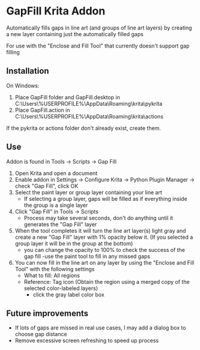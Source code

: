 
# GapFill Krita Addon

Automatically fills gaps in line art (and groups of line art layers) by creating a new layer containing just the automatically filled gaps

For use with the "Enclose and Fill Tool" that currently doesn't support gap filling

## Installation

On Windows:

1. Place GapFill folder and GapFill.desktop in C:\Users\\%USERPROFILE%\AppData\Roaming\krita\pykrita 
2. Place GapFill.action in C:\Users\\%USERPROFILE%\AppData\Roaming\krita\actions

If the pykrita or actions folder don't already exist, create them.

## Use

Addon is found in Tools -> Scripts -> Gap Fill

1. Open Krita and open a document
2. Enable addon in Settings -> Configure Krita -> Python Plugin Manager -> check "Gap Fill", click OK
3. Select the paint layer or group layer containing your line art
	- If selecting a group layer, gaps will be filled as if everything inside the group is a single layer
4. Click "Gap Fill" in Tools -> Scripts
	- Process may take several seconds, don't do anything until it generates the "Gap Fill" layer
5. When the tool completes it will turn the line art layer(s) light gray and create a new "Gap Fill" layer with 1% opacity below it. (If you selected a group layer it will be in the group at the bottom)
	- you can change the opacity to 100% to check the success of the gap fill
		-use the paint tool to fill in any missed gaps
6. You can now fill in the line art on any layer by using the "Enclose and Fill Tool" with the following settings
	- What to fill: All regions
	- Reference: Tag icon (Obtain the region using a merged copy of the selected color-labeled layers)
		- click the gray label color box


## Future improvements

- If lots of gaps are missed in real use cases, I may add a dialog box to choose gap distance
- Remove excessive screen refreshing to speed up process







































